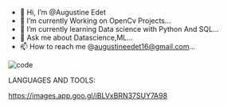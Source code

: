 - 👋 Hi, I’m @Augustine Edet
- 👀 I’m currently Working on OpenCv Projects...
- 🌱 I’m currently learning Data science with Python And SQL...
- 💬 Ask me about Datascience,ML...
- 📫 How to reach me @augustineedet16@gmail.com...


![code](https://user-images.githubusercontent.com/114701019/196529216-e99b8f38-e9db-42b9-ad9d-ecbb7f4731a8.gif)

LANGUAGES AND TOOLS:

https://images.app.goo.gl/iBLVxBRN37SUY7A98
